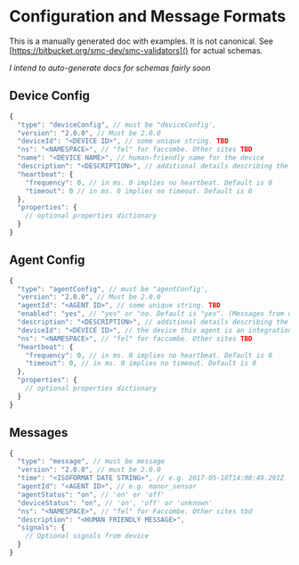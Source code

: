 # Configuration and Message Formats

This is a manually generated doc with examples. It is not canonical. See [https://bitbucket.org/smc-dev/smc-validators]() for actual schemas.

*I intend to auto-generate docs for schemas fairly soon*


## Device Config

```js
{
  "type": "deviceConfig", // must be "deviceConfig',
  "version": "2.0.0", // Must be 2.0.0
  "deviceId": "<DEVICE ID>", // some unique string. TBD
  "ns": "<NAMESPACE>", // "fel" for faccombe. Other sites TBD
  "name": "<DEVICE NAME>", // human-friendly name for the device
  "description": "<DESCRIPTION>", // additional details describing the device
  "heartbeat": {
    "frequency": 0, // in ms. 0 implies no heartbeat. Default is 0
    "timeout": 0 // in ms. 0 implies no timeout. Default is 0
  },
  "properties": {
    // optional properties dictionary
  }
}
``` 

## Agent Config

```js
{
  "type": "agentConfig", // must be "agentConfig',
  "version": "2.0.0", // Must be 2.0.0
  "agentId": "<AGENT ID>", // some unique string. TBD
  "enabled": "yes", // "yes" or "no. Default is "yes". (Messages from disabled agents are ignored)
  "description": "<DESCRIPTION>", // additional details describing the agent
  "deviceId": "<DEVICE ID>", // the device this agent is an integration for
  "ns": "<NAMESPACE>", // "fel" for faccombe. Other sites TBD
  "heartbeat": {
    "frequency": 0, // in ms. 0 implies no heartbeat. Default is 0
    "timeout": 0, // in ms. 0 implies no timeout. Default is 0
  },
  "properties": {
    // optional properties dictionary
  }
}
```

## Messages

```js
{
  "type": "message", // must be message
  "version": "2.0.0", // must be 2.0.0
  "time": "<ISOFORMAT DATE STRING>", // e.g. 2017-05-18T14:08:49.291Z
  "agentId": "<AGENT ID>", // e.g. manor_sensor
  "agentStatus": "on", // 'on' or 'off'
  "deviceStatus": "on", // 'on', 'off' or 'unknown'
  "ns": "<NAMESPACE>", // "fel" for Faccombe. Other sites tbd
  "description": "<HUMAN FRIENDLY MESSAGE>",
  "signals": {
    // Optional signals from device
  }
}
```

